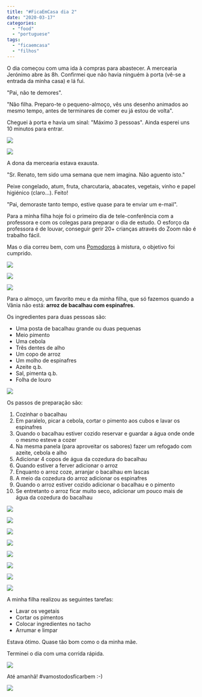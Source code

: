 ```yaml
---
title: "#FicaEmCasa dia 2"
date: "2020-03-17"
categories: 
  - "food"
  - "portuguese"
tags: 
  - "ficaemcasa"
  - "filhos"
---
```


O dia começou com uma ida à compras para abastecer. A mercearia Jerónimo abre às 8h. Confirmei que não havia ninguém à porta (vê-se a entrada da minha casa) e lá fui.

"Pai, não te demores".

"Não filha. Preparo-te o pequeno-almoço, vês uns desenho animados ao mesmo tempo, antes de terminares de comer eu já estou de volta".

Cheguei à porta e havia um sinal: "Máximo 3 pessoas". Ainda esperei uns 10 minutos para entrar.

![](images/20200317_085758-576x1024.jpg)

![](images/20200317_085807-576x1024.jpg)

A dona da mercearia estava exausta.

"Sr. Renato, tem sido uma semana que nem imagina. Não aguento isto."

Peixe congelado, atum, fruta, charcutaria, abacates, vegetais, vinho e papel higiénico (claro...). Feito!

"Pai, demoraste tanto tempo, estive quase para te enviar um e-mail".

Para a minha filha hoje foi o primeiro dia de tele-conferência com a professora e com os colegas para preparar o dia de estudo. O esforço da professora é de louvar, conseguir gerir 20+ crianças através do Zoom não é trabalho fácil.

Mas o dia correu bem, com uns [Pomodoros](https://en.wikipedia.org/wiki/Pomodoro_Technique) à mistura, o objetivo foi cumprido.

![](images/20200317_1445081-576x1024.jpg)

![](images/20200317_154353-576x1024.jpg)

![](images/20200317_163643-576x1024.jpg)

Para o almoço, um favorito meu e da minha filha, que só fazemos quando a Vânia não está: **arroz de bacalhau com espinafres**.

Os ingredientes para duas pessoas são:

- Uma posta de bacalhau grande ou duas pequenas
- Meio pimento
- Uma cebola
- Três dentes de alho
- Um copo de arroz
- Um molho de espinafres
- Azeite q.b.
- Sal, pimenta q.b.
- Folha de louro

![](images/20200317_122537-1024x576.jpg)

Os passos de preparação são:

1. Cozinhar o bacalhau
2. Em paralelo, picar a cebola, cortar o pimento aos cubos e lavar os espinafres
3. Quando o bacalhau estiver cozido reservar e guardar a água onde onde o mesmo esteve a cozer
4. Na mesma panela (para aproveitar os sabores) fazer um refogado com azeite, cebola e alho
5. Adicionar 4 copos de água da cozedura do bacalhau
6. Quando estiver a ferver adicionar o arroz
7. Enquanto o arroz coze, arranjar o bacalhau em lascas
8. A meio da cozedura do arroz adicionar os espinafres
9. Quando o arroz estiver cozido adicionar o bacalhau e o pimento
10. Se entretanto o arroz ficar muito seco, adicionar um pouco mais de água da cozedura do bacalhau

![](images/20200317_122620-1024x576.jpg)

![](images/20200317_123055-1024x576.jpg)

![](images/20200317_123353-576x1024.jpg)

![](images/20200317_124341-1-576x1024.jpg)

![](images/20200317_124720-576x1024.jpg)

![](images/20200317_125617-576x1024.jpg)

![](images/20200317_130048-576x1024.jpg)

![](images/IMG-20200317-WA0015-576x1024.jpeg)

A minha filha realizou as seguintes tarefas:

- Lavar os vegetais
- Cortar os pimentos
- Colocar ingredientes no tacho
- Arrumar e limpar

Estava ótimo. Quase tão bom como o da minha mãe.

Terminei o dia com uma corrida rápida.

![](images/Screenshot_20200317-195734_Connect-576x1024.jpg)

Até amanhã! #vamostodosficarbem :-)

![](images/IMG-20200317-WA0025-1-scaled-e1584486016445-1024x576.jpeg)
